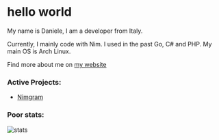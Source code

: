 # hello world
My name is Daniele, I am a developer from Italy.

Currently, I mainly code with Nim. I used in the past Go, C# and PHP.
My main OS is Arch Linux.


Find more about me on [my website](https://dadadani.xyz)

### Active Projects:
- [Nimgram](https://github.com/nimgram/nimgram) 


### Poor stats:
![stats](https://github-readme-stats.vercel.app/api?username=dadadani&show_icons=true&theme=radical)
